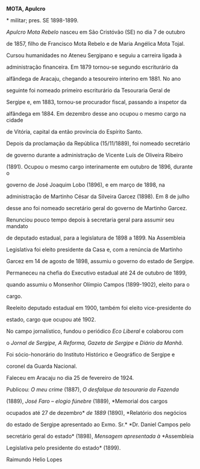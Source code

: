 **MOTA, Apulcro**



\* militar; pres. SE 1898-1899.



*Apulcro Mota Rebelo* nasceu em São Cristóvão (SE) no dia 7 de outubro

de 1857, filho de Francisco Mota Rebelo e de Maria Angélica Mota Tojal.



Cursou humanidades no Ateneu Sergipano e seguiu a carreira ligada à

administração financeira. Em 1879 tornou-se segundo escriturário da

alfândega de Aracaju, chegando a tesoureiro interino em 1881. No ano

seguinte foi nomeado primeiro escriturário da Tesouraria Geral de

Sergipe e, em 1883, tornou-se procurador fiscal, passando a inspetor da

alfândega em 1884. Em dezembro desse ano ocupou o mesmo cargo na cidade

de Vitória, capital da então província do Espírito Santo.



Depois da proclamação da República (15/11/1889), foi nomeado secretário

de governo durante a administração de Vicente Luís de Oliveira Ribeiro

(1891). Ocupou o mesmo cargo interinamente em outubro de 1896, durante o

governo de José Joaquim Lobo (1896), e em março de 1898, na

administração de Martinho César da Silveira Garcez (1898). Em 8 de julho

desse ano foi nomeado secretário geral do governo de Martinho Garcez.



Renunciou pouco tempo depois à secretaria geral para assumir seu mandato

de deputado estadual, para a legislatura de 1898 a 1899. Na Assembleia

Legislativa foi eleito presidente da Casa e, com a renúncia de Martinho

Garcez em 14 de agosto de 1898, assumiu o governo do estado de Sergipe.

Permaneceu na chefia do Executivo estadual até 24 de outubro de 1899,

quando assumiu o Monsenhor Olímpio Campos (1899-1902), eleito para o

cargo.



Reeleito deputado estadual em 1900, também foi eleito vice-presidente do

estado, cargo que ocupou até 1902.



No campo jornalístico, fundou o periódico *Eco Liberal* e colaborou com

o *Jornal de Sergipe, A Reforma, Gazeta de Sergipe* e *Diário da Manhã*.



Foi sócio-honorário do Instituto Histórico e Geográfico de Sergipe e

coronel da Guarda Nacional.



Faleceu em Aracaju no dia 25 de fevereiro de 1924.



Publicou: *O meu crime* (1887), *O desfalque da tesouraria da Fazenda*

(1889), *José Faro – elogio fúnebre* (1889), *Memorial dos cargos

ocupados até 27 de dezembro* *de 1889* (1890), *Relatório dos negócios

do estado de Sergipe apresentado ao Exmo. Sr.* *Dr. Daniel Campos pelo

secretário geral do estado* (1898), *Mensagem apresentada à* *Assembleia

Legislativa pelo presidente do estado* (1899).



Raimundo Helio Lopes




